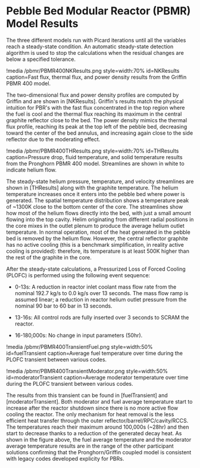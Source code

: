 # Pebble Bed Modular Reactor (PBMR) Model Results

The three different models run with Picard iterations until all the variables reach a steady-state condition. An automatic steady-state detection algorithm is used to stop the calculations when the residual changes are below a specified tolerance.

!media /pbmr/PBMR400NKResults.png
    style=width:70%
    id=NKResults
    caption=Fast flux, thermal flux, and power density results from the Griffin PBMR 400 model.

The two-dimensional flux and power density profiles are computed by Griffin and are shown in [NKResults]. Griffin's results match the physical intuition for PBR's with the fast flux concentrated in the top region where the fuel is cool and the thermal flux reaching its maximum in the central graphite reflector close to the bed. The power density mimics the thermal flux profile, reaching its peak at the top left of the pebble bed, decreasing toward the center of the bed annulus, and increasing again close to the side reflector due to the moderating effect.

!media /pbmr/PBMR400THResults.png
    style=width:70%
    id=THResults
    caption=Pressure drop, fluid temperature, and solid temperature results from the Pronghorn PBMR 400 model. Streamlines are shown in white to indicate helium flow.

The steady-state helium pressure, temperature, and velocity streamlines are shown in [THResults] along with the graphite temperature. The helium temperature increases once it enters into the pebble bed where power is generated. The spatial temperature distribution shows a temperature peak of ~1300K close to the bottom center of the core. The streamlines show how most of the helium flows directly into the bed, with just a small amount flowing into the top cavity. Helim originating from different radial positions in the core mixes in the outlet plenum to produce the average helium outlet temperature. In normal operation, most of the heat generated in the pebble bed is removed by the helium flow. However, the central reflector graphite has no active cooling (this is a benchmark simplification, in reality active cooling is provided): therefore, its temperature is at least 500K higher than the rest of the graphite in the core.

After the steady-state calculations, a Pressurized Loss of Forced Cooling (PLOFC) is performed using the following event sequence:

* 0-13s: A reduction in reactor inlet coolant mass flow rate from the nominal 192.7 kg/s to 0.0 kg/s over 13 seconds. The mass flow ramp is assumed linear; a reduction in reactor helium outlet pressure from the nominal 90 bar to 60 bar in 13 seconds.

* 13-16s: All control rods are fully inserted over 3 seconds to SCRAM the reactor.

* 16-180,000s: No change in input parameters (50hr).

!media /pbmr/PBMR400TransientFuel.png
      style=width:50%
      id=fuelTransient
      caption=Average fuel temperature over time during the PLOFC transient between various codes.

!media /pbmr/PBMR400TransientModerator.png
      style=width:50%
      id=moderatorTransient
      caption=Average moderator temperature over time during the PLOFC transient between various codes.

The results from this transient can be found in [fuelTransient] and [moderatorTransient]. Both moderator and fuel average temperature start to increase after the reactor shutdown since there is no more active flow cooling the reactor. The only mechanism for heat removal is the less efficient heat transfer through the outer reflector/barrel/RPC/cavity/RCCS. The temperatures reach their maximum around 100,000s (~28hr) and then start to decrease thanks to a reduction of the generated decay heat. As shown in the figure above, the fuel average temperature and the moderator average temperature results are in the range of the other participant solutions confirming that the Pronghorn/Griffin coupled model is consistent with legacy codes developed explicity for PBRs.
